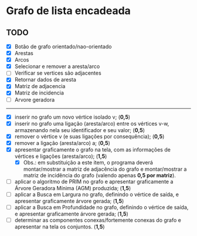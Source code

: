 # Grafo de lista encadeada

## TODO
- [x] Botão de grafo orientado/nao-orientado
- [x] Arestas
- [x] Arcos
- [x] Selecionar e remover a aresta/arco
- [ ] Verificar se vertices são adjacentes
- [x] Retornar dados de aresta
- [x] Matriz de adjacencia
- [x] Matriz de incidencia
- [ ] Arvore geradora
 
---

- [x] inserir no grafo um novo vértice isolado v; (**0,5**)
- [x] inserir no grafo uma ligação (aresta/arco) entre os vértices v-w, armazenando nela seu
identificador e seu valor; (**0,5**)
- [x] remover o vértice v (e suas ligações por consequência); (**0,5**)
- [x] remover a ligação (aresta/arco) a; (**0,5**)
- [x] apresentar graficamente o grafo na tela, com as informações de vértices e ligações
(aresta/arco); (**1,5**)
  - [x] Obs.: em substituição a este item, o programa deverá montar/mostrar a matriz de adjacência
  do grafo e montar/mostrar a matriz de incidência do grafo (valendo apenas **0,5 por matriz**).
- [ ] aplicar o algoritmo de PRIM no grafo e apresentar graficamente a Árvore Geradora Mínima
(AGM) produzida; (**1,5**)
- [ ] aplicar a Busca em Largura no grafo, definindo o vértice de saída, e apresentar graficamente
árvore gerada; (**1,5**)
- [ ] aplicar a Busca em Profundidade no grafo, definindo o vértice de saída, e apresentar
graficamente árvore gerada; (**1,5**)
- [ ] determinar as componentes conexas/fortemente conexas do grafo e apresentar na tela os
conjuntos. (**1,5**)